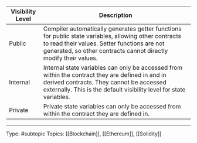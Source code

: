 | Visibility Level | Description                                                                                                                                                                                                                                                                                                                       |
|------------------|-----------------------------------------------------------------------------------------------------------------------------------------------------------------------------------------------------------------------------------------------------------------------------------------------------------------------------------|
| Public           | Compiler automatically generates getter functions for public state variables, allowing other contracts to read their values. Setter functions are not generated, so other contracts cannot directly modify their values. |
| Internal         | Internal state variables can only be accessed from within the contract they are defined in and in derived contracts. They cannot be accessed externally. This is the default visibility level for state variables.                                                                                                                |
| Private          | Private state variables can only be accessed from within the contract they are defined in.                                                                                                                                                             |


___
Type: #subtopic 
Topics: [[Blockchain]], [[Ethereum]], [[Solidity]]

